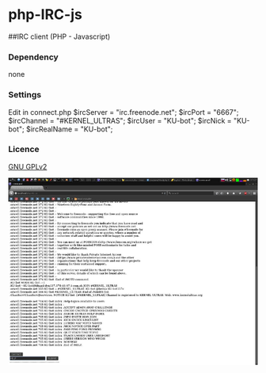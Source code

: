 # php-IRC-js

##IRC client (PHP - Javascript)

### Dependency
none

### Settings
Edit in connect.php
$ircServer = "irc.freenode.net";
$ircPort = "6667";
$ircChannel = "#KERNEL_ULTRAS";
$ircUser = "KU-bot";
$ircNick = "KU-bot";
$ircRealName = "KU-bot";

### Licence
[GNU GPLv2](http://www.gnu.org/licenses/gpl-2.0.html)

![php-IRC-js](https://raw.githubusercontent.com/bedna-KU/php-IRC-js/master/screenshot/screenshot.jpg)
